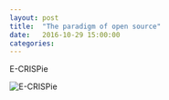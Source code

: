 ```yaml
---
layout: post
title:  "The paradigm of open source"
date:   2016-10-29 15:00:00
categories:
---
```

E-CRISPie

![E-CRISPie](/engineering/images/Figure2-E-CRISPie.gif)

[^1]: Footnote one
